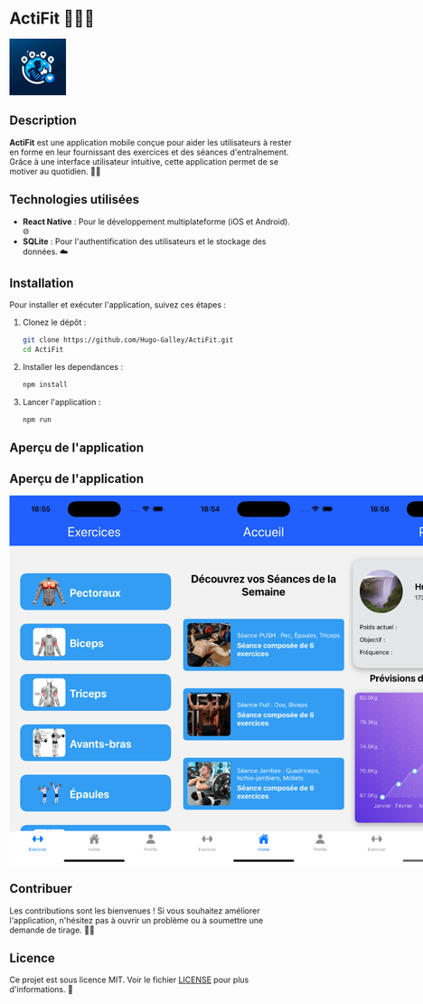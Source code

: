 # ActiFit 🏋️‍♂️📱

<img src="assets/images/logo.jpg" alt="Logo de l'App" width="100"/> 

## Description

**ActiFit** est une application mobile conçue pour aider les utilisateurs à rester en forme en leur fournissant des exercices et des séances d'entraînement. Grâce à une interface utilisateur intuitive, cette application permet de se motiver au quotidien. 💪✨


## Technologies utilisées

- **React Native** : Pour le développement multiplateforme (iOS et Android). 🌐
- **SQLite** : Pour l'authentification des utilisateurs et le stockage des données. ☁️

## Installation

Pour installer et exécuter l'application, suivez ces étapes :

1. Clonez le dépôt :
   ```bash
   git clone https://github.com/Hugo-Galley/ActiFit.git
   cd ActiFit
   ```
   

2. Installer les dependances :
      ```bash
      npm install
      ```
3. Lancer l'application :
   ```bash
   npm run
   ```
   

## Aperçu de l'application

## Aperçu de l'application

<div style="display: flex; justify-content: space-around;">
  <img src="GitHubImg/Librairy.png" alt="Bibliothèque d'exercices" width="300"/>
     <img src="GitHubImg/HomePage.png" alt="Écran d'accueil" width="300"/>
  <img src="GitHubImg/profil.png" alt="Profil" width="300"/> 

</div>

## Contribuer

Les contributions sont les bienvenues ! Si vous souhaitez améliorer l'application, n'hésitez pas à ouvrir un problème ou à soumettre une demande de tirage. 🤝🌟

## Licence

Ce projet est sous licence MIT. Voir le fichier [LICENSE](LICENSE) pour plus d'informations. 📜
